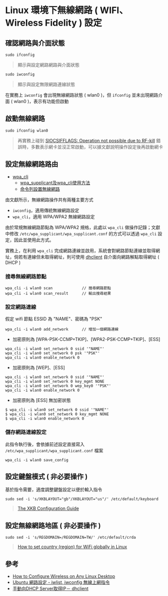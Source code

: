 # Linux 環境下無線網路 ( WIFI、Wireless Fidelity ) 設定

## 確認網路與介面狀態

```
sudo ifconfig
```
> 顯示與設定網路網路與介面狀態

```
sudo iwconfig
```
> 顯示與設定無限網路連線狀態

在實務上 ```iwconfig``` 會出現無線網路狀態 ( wlan0 )，但 ```ifconfig``` 並未出現網路介面 ( wlan0 )，表示有功能但啟動

## 啟動無線網路

```
sudo ifconfig wlan0
```
> 再實務上碰到 [SIOCSIFFLAGS: Operation not possible due to RF-kill](https://askubuntu.com/questions/62166) 錯誤時，多數表示網卡並沒正常啟動，可以據文獻說明操作設定後再啟動網卡

## 設定無線網路路由

+ [wpa_cli](https://linux.die.net/man/8/wpa_cli)
    - [wpa_supplicant及wpa_cli使用方法](https://segmentfault.com/a/1190000011579147)
    - [命令列設置無線網路](https://www.raspberrypi.com.tw/2152/setting-up-wifi-with-the-command-line/)

由文獻所示，無線網路操作共有兩種主要方式

+ ```iwconfig```，適用傳統無線網路設定
+ ```wpa_cli```，適用 WPA/WPA2 無線網路設定

由於常規無線網路節點為 WPA/WPA2 規格，此處以 ```wpa_cli``` 做操作記錄；文獻中修改 ```/etc/wpa_supplicant/wpa_supplicant.conf``` 的方式可以透過 ```wpa_cli``` 設定，因此並使用此方式。

實務上，在利用 ```wpa_cli``` 完成網路連線並啟用，系統會對網路節點連線並取得網址，倘若有連線但未取得網址，則可使用 [dhclient](https://linux.die.net/man/8/dhclient) 自介面向網路解點取得網址 ( DHCP )  

### 搜尋無線網路節點

```
wpa_cli -i wlan0 scan             // 搜尋網路節點
wpa_cli -i wlan0 scan_result      // 輸出搜尋結果
```

### 設定網路連線

假定 wifi 節點 ESSID 為 "NAME"、密碼為 "PSK"

```
wpa_cli -i wlan0 add_network      // 增加一個網路連線
```

+ 加密原則為 [WPA-PSK-CCMP+TKIP]、[WPA2-PSK-CCMP+TKIP]、[ESS]

```
wpa_cli -i wlan0 set_network 0 ssid '"NAME"'
wpa_cli -i wlan0 set_network 0 psk '"PSK"'
wpa_cli -i wlan0 enable_network 0
```

+ 加密原則為 [WEP]、[ESS]

```
wpa_cli -i wlan0 set_network 0 ssid '"NAME"'
wpa_cli -i wlan0 set_network 0 key_mgmt NONE
wpa_cli -i wlan0 set_network 0 wep_key0 '"PSK"'
wpa_cli -i wlan0 enable_network 0
```

+ 加密原則為 [ESS] 無加密狀態

```
$ wpa_cli -i wlan0 set_network 0 ssid '"NAME"'
$ wpa_cli -i wlan0 set_network 0 key_mgmt NONE
$ wpa_cli -i wlan0 enable_network 0
```

### 儲存網路連線設定

此指令執行後，會依據前述設定直接寫入 ```/etc/wpa_supplicant/wpa_supplicant.conf``` 檔案
```
wpa_cli -i wlan0 save_config
```

## 設定鍵盤模式 ( 非必要操作 )

基於指令需要，適度調整鍵盤設定以便於輸入指令

```
sudo sed -i 's/XKBLAYOUT="gb"/XKBLAYOUT="us"/' /etc/default/keyboard
```
> [The XKB Configuration Guide](https://www.x.org/releases/X11R7.5/doc/input/XKB-Config.html)

## 設定無線網路地區 ( 非必要操作 )

```
sudo sed -i 's/REGDOMAIN=/REGDOMAIN=TW/' /etc/default/crda
```
> [How to set country (region) for WiFi globally in Linux](https://unix.stackexchange.com/questions/629134)

## 參考

+ [How to Configure Wireless on Any Linux Desktop](https://www.linux.com/training-tutorials/how-configure-wireless-any-linux-desktop/)
+ [Ubuntu 網路設定 - iwlist, iwconfig 無線上網指令](http://note.drx.tw/2010/12/network-wireless.html)
+ [手動向DHCP Server取得IP－ dhclient](https://david50.pixnet.net/blog/post/27179542) 

